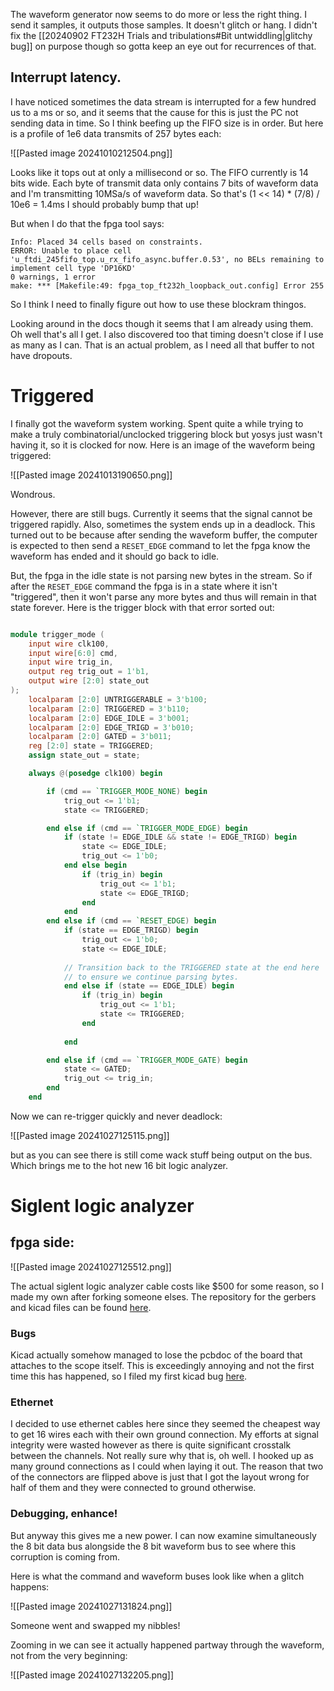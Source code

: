 
The waveform generator now seems to do more or less the right thing. I send it samples, it outputs those samples. It doesn't glitch or hang. I didn't fix the [[20240902 FT232H Trials and tribulations#Bit untwiddling|glitchy bug]] on purpose though so gotta keep an eye out for recurrences of that.

## Interrupt latency.

I have noticed sometimes the data stream is interrupted for a few hundred us to a ms or so, and it seems that the cause for this is just the PC not sending data in time. So I think beefing up the FIFO size is in order. But here is a profile of 1e6 data transmits of 257 bytes each:

![[Pasted image 20241010212504.png]]

Looks like it tops out at only a millisecond or so. The FIFO currently is 14 bits wide. Each byte of transmit data only contains 7 bits of waveform data and I'm transmitting 10MSa/s of waveform data. So that's (1 << 14) * (7/8) / 10e6 = 1.4ms I should probably bump that up!

But when I do that the fpga tool says:

```
Info: Placed 34 cells based on constraints.
ERROR: Unable to place cell 'u_ftdi_245fifo_top.u_rx_fifo_async.buffer.0.53', no BELs remaining to implement cell type 'DP16KD'
0 warnings, 1 error
make: *** [Makefile:49: fpga_top_ft232h_loopback_out.config] Error 255
```

So I think I need to finally figure out how to use these blockram thingos. 

Looking around in the docs though it seems that I am already using them. Oh well that's all I get. I also discovered too that timing doesn't close if I use as many as I can. That is an actual problem, as I need all that buffer to not have dropouts.

# Triggered

I finally got the waveform system working. Spent quite a while trying to make a truly combinatorial/unclocked triggering block but yosys just wasn't having it, so it is clocked for now. Here is an image of the waveform being triggered:

![[Pasted image 20241013190650.png]]

Wondrous.

However, there are still bugs. Currently it seems that the signal cannot be triggered rapidly. Also, sometimes the system ends up in a deadlock. This turned out to be because after sending the waveform buffer, the computer is expected to then send a `RESET_EDGE` command to let the fpga know the waveform has ended and it should go back to idle.

But, the fpga in the idle state is not parsing new bytes in the stream. So if after the `RESET_EDGE` command the fpga is in a state where it isn't "triggered", then it won't parse any more bytes and thus will remain in that state forever. Here is the trigger block with that error sorted out:

```verilog

module trigger_mode (
    input wire clk100,
    input wire[6:0] cmd,
    input wire trig_in,
    output reg trig_out = 1'b1,
    output wire [2:0] state_out
);
    localparam [2:0] UNTRIGGERABLE = 3'b100;
    localparam [2:0] TRIGGERED = 3'b110;
    localparam [2:0] EDGE_IDLE = 3'b001;
    localparam [2:0] EDGE_TRIGD = 3'b010;
    localparam [2:0] GATED = 3'b011;
    reg [2:0] state = TRIGGERED;
    assign state_out = state;

    always @(posedge clk100) begin

        if (cmd == `TRIGGER_MODE_NONE) begin
            trig_out <= 1'b1;
            state <= TRIGGERED;

        end else if (cmd == `TRIGGER_MODE_EDGE) begin
            if (state != EDGE_IDLE && state != EDGE_TRIGD) begin
                state <= EDGE_IDLE;
                trig_out <= 1'b0;
            end else begin
                if (trig_in) begin
                    trig_out <= 1'b1;
                    state <= EDGE_TRIGD;
                end 
            end
        end else if (cmd == `RESET_EDGE) begin
            if (state == EDGE_TRIGD) begin
                trig_out <= 1'b0;
                state <= EDGE_IDLE;
            
            // Transition back to the TRIGGERED state at the end here
            // to ensure we continue parsing bytes.
            end else if (state == EDGE_IDLE) begin
                if (trig_in) begin
                    trig_out <= 1'b1;
                    state <= TRIGGERED;
                end
                
            end

        end else if (cmd == `TRIGGER_MODE_GATE) begin
            state <= GATED;
            trig_out <= trig_in;
        end
    end

```

Now we can re-trigger quickly and never deadlock:

![[Pasted image 20241027125115.png]]

but as you can see there is still come wack stuff being output on the bus. Which brings me to the hot new 16 bit logic analyzer.

# Siglent logic analyzer

## fpga side:

![[Pasted image 20241027125512.png]]

The actual siglent logic analyzer cable costs like $500 for some reason, so I made my own after forking someone elses. The repository for the gerbers and kicad files can be found [here](https://github.com/Oscilllator/siglent-la). 

### Bugs
Kicad actually somehow managed to lose the pcbdoc of the board that attaches to the scope itself. This is exceedingly annoying and not the first time this has happened, so I filed my first kicad bug [here](https://gitlab.com/kicad/code/kicad/-/issues/18972).

### Ethernet

I decided to use ethernet cables here since they seemed the cheapest way to get 16 wires each with their own ground connection. My efforts at signal integrity were wasted however as there is quite significant crosstalk between the channels. Not really sure why that is, oh well. I hooked up as many ground connections as I could when laying it out. The reason that two of the connectors are flipped above is just that I got the layout wrong for half of them and they were connected to ground otherwise.

### Debugging, enhance!

But anyway this gives me a new power. I can now examine simultaneously the 8 bit data bus alongside the 8 bit waveform bus to see where this corruption is coming from. 

Here is what the command and waveform buses look like when a glitch happens:

![[Pasted image 20241027131824.png]]

Someone went and swapped my nibbles!

Zooming in we can see it actually happened partway through the waveform, not from the very beginning:

![[Pasted image 20241027132205.png]]

